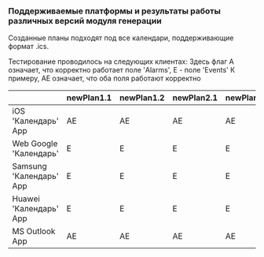 ### Поддерживаемые платформы и результаты работы различных версий модуля генерации

Созданные планы подходят под все календари, поддерживающие формат .ics.

Тестирование проводилось на следующих клиентах:
Здесь флаг A означает, что корректно работает поле 'Alarms', E - поле 'Events'
К примеру, AE означает, что оба поля работают корректно

|                            | **newPlan1.1** | **newPlan1.2** | **newPlan2.1** | **newPlan2.2** |
|----------------------------|------------|------------|------------|------------|
| iOS 'Календарь' App            | AE        | AE        | AE        | AE        |
| Web Google 'Календарь'         | E        | E        | E        | E        |
| Samsung 'Календарь' App | E        | E        | E        | E        |
| Huawei 'Календарь' App | E        | E        | E        | E        |
| MS Outlook App            | AE        | AE        | AE        | AE        |

